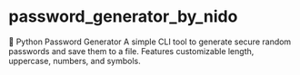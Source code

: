 # password_generator_by_nido
🔐 Python Password Generator  A simple CLI tool to generate secure random passwords and save them to a file. Features customizable length, uppercase, numbers, and symbols.
